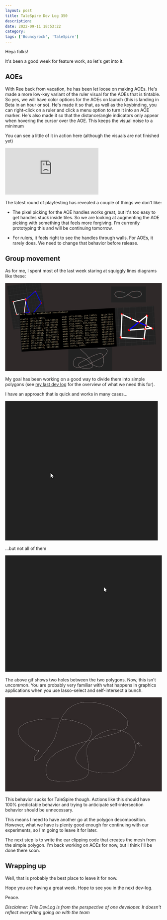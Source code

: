 ```yaml
---
layout: post
title: TaleSpire Dev Log 350
description:
date: 2022-09-11 18:53:22
category:
tags: ['Bouncyrock', 'TaleSpire']
---
```


Heya folks!

It's been a good week for feature work, so let's get into it.

## AOEs

With Ree back from vacation, he has been let loose on making AOEs. He's made a more low-key variant of the ruler visual for the AOEs that is tintable. So yes, we will have color options for the AOEs on launch (this is landing in Beta in an hour or so). He's made it so that, as well as the keybinding, you can right-click on a ruler and click a menu option to turn it into an AOE marker. He's also made it so that the distance/angle indicators only appear when hovering the cursor over the AOE. This keeps the visual noise to a minimum

You can see a little of it in action here (although the visuals are not finished yet)

<iframe class="video" src="https://www.youtube.com/embed/4cSBeUWueWU?feature=oembed" allow="accelerometer; autoplay; clipboard-write; encrypted-media; gyroscope; picture-in-picture" allowfullscreen="" frameborder="0"></iframe>

The latest round of playtesting has revealed a couple of things we don't like:

- The pixel picking for the AOE handles works great, but it's too easy to get handles stuck inside tiles. So we are looking at augmenting the AOE picking with something that feels more forgiving. I'm currently prototyping this and will be continuing tomorrow.

- For rulers, it feels right to see the handles through walls. For AOEs, it rarely does. We need to change that behavior before release.


## Group movement

As for me, I spent most of the last week staring at squiggly lines diagrams like these:

![squiggles](/assets/images/squiggles.png)

My goal has been working on a good way to divide them into simple polygons (see [my last dev log](https://bouncyrock.com/news/articles/talespire-dev-log-349) for the overview of what we need this for).

I have an approach that is quick and works in many cases…

![lasso working](/assets/videos/lasso1.gif)

…but not all of them

![lasso with hole](/assets/videos/lasso2.gif)

The above gif shows two holes between the two polygons. Now, this isn't uncommon. You are probably very familiar with what happens in graphics applications when you use lasso-select and self-intersect a bunch.

![lasso tool in gimp](/assets/videos/lassoGimp0.gif)

This behavior sucks for TaleSpire though. Actions like this should have 100% predictable behavior and trying to anticipate self-intersection behavior should be unnecessary.

This means I need to have another go at the polygon decomposition. However, what we have is plenty good enough for continuing with our experiments, so I'm going to leave it for later.

The next step is to write the ear clipping code that creates the mesh from the simple polygon. I'm back working on AOEs for now, but I think I'll be done there soon.

## Wrapping up

Well, that is probably the best place to leave it for now.

Hope you are having a great week. Hope to see you in the next dev-log.

Peace.


*Disclaimer: This DevLog is from the perspective of one developer. It doesn't reflect everything going on with the team*
